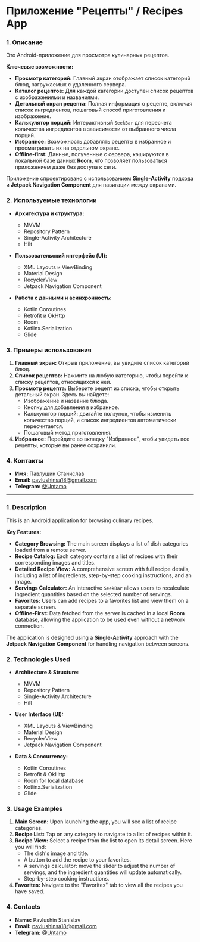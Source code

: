 # Приложение "Рецепты" / Recipes App

### 1. Описание

Это Android-приложение для просмотра кулинарных рецептов.

**Ключевые возможности:**

*   **Просмотр категорий:** Главный экран отображает список категорий блюд, загружаемых с удаленного сервера.
*   **Каталог рецептов:** Для каждой категории доступен список рецептов с изображениями и названиями.
*   **Детальный экран рецепта:** Полная информация о рецепте, включая список ингредиентов, пошаговый способ приготовления и изображение.
*   **Калькулятор порций:** Интерактивный `SeekBar` для пересчета количества ингредиентов в зависимости от выбранного числа порций.
*   **Избранное:** Возможность добавлять рецепты в избранное и просматривать их на отдельном экране.
*   **Offline-first:** Данные, полученные с сервера, кэшируются в локальной базе данных **Room**, что позволяет пользоваться приложением даже без доступа к сети.

Приложение спроектировано с использованием **Single-Activity** подхода и **Jetpack Navigation Component** для навигации между экранами.

### 2. Используемые технологии

*   **Архитектура и структура:**
    *   MVVM
    *   Repository Pattern
    *   Single-Activity Architecture
    *   Hilt

*   **Пользовательский интерфейс (UI):**
    *   XML Layouts и ViewBinding
    *   Material Design
    *   RecyclerView
    *   Jetpack Navigation Component

*   **Работа с данными и асинхронность:**
    *   Kotlin Coroutines
    *   Retrofit и OkHttp
    *   Room
    *   Kotlinx.Serialization
    *   Glide

### 3. Примеры использования

1.  **Главный экран:** Открыв приложение, вы увидите список категорий блюд.
2.  **Список рецептов:** Нажмите на любую категорию, чтобы перейти к списку рецептов, относящихся к ней.
3.  **Просмотр рецепта:** Выберите рецепт из списка, чтобы открыть детальный экран. Здесь вы найдете:
    *   Изображение и название блюда.
    *   Кнопку для добавления в избранное.
    *   Калькулятор порций: двигайте ползунок, чтобы изменить количество порций, и список ингредиентов автоматически пересчитается.
    *   Пошаговый метод приготовления.
4.  **Избранное:** Перейдите во вкладку "Избранное", чтобы увидеть все рецепты, которые вы ранее сохранили.

### 4. Контакты

*   **Имя:** Павлушин Станислав
*   **Email:** [pavlushinsa18@gmail.com](mailto:pavlushinsa18@gmail.com)
*   **Telegram:** [@Untamo](https://t.me/Untamo)

---

### 1. Description

This is an Android application for browsing culinary recipes.

**Key Features:**

*   **Category Browsing:** The main screen displays a list of dish categories loaded from a remote server.
*   **Recipe Catalog:** Each category contains a list of recipes with their corresponding images and titles.
*   **Detailed Recipe View:** A comprehensive screen with full recipe details, including a list of ingredients, step-by-step cooking instructions, and an image.
*   **Servings Calculator:** An interactive `SeekBar` allows users to recalculate ingredient quantities based on the selected number of servings.
*   **Favorites:** Users can add recipes to a favorites list and view them on a separate screen.
*   **Offline-First:** Data fetched from the server is cached in a local **Room** database, allowing the application to be used even without a network connection.

The application is designed using a **Single-Activity** approach with the **Jetpack Navigation Component** for handling navigation between screens.

### 2. Technologies Used

*   **Architecture & Structure:**
    *   MVVM
    *   Repository Pattern
    *   Single-Activity Architecture
    *   Hilt

*   **User Interface (UI):**
    *   XML Layouts & ViewBinding
    *   Material Design
    *   RecyclerView
    *   Jetpack Navigation Component

*   **Data & Concurrency:**
    *   Kotlin Coroutines
    *   Retrofit & OkHttp
    *   Room for local database
    *   Kotlinx.Serialization
    *   Glide

### 3. Usage Examples

1.  **Main Screen:** Upon launching the app, you will see a list of recipe categories.
2.  **Recipe List:** Tap on any category to navigate to a list of recipes within it.
3.  **Recipe View:** Select a recipe from the list to open its detail screen. Here you will find:
    *   The dish's image and title.
    *   A button to add the recipe to your favorites.
    *   A servings calculator: move the slider to adjust the number of servings, and the ingredient quantities will update automatically.
    *   Step-by-step cooking instructions.
4.  **Favorites:** Navigate to the "Favorites" tab to view all the recipes you have saved.

### 4. Contacts

*   **Name:** Pavlushin Stanislav
*   **Email:** [pavlushinsa18@gmail.com](mailto:pavlushinsa18@gmail.com)
*   **Telegram:** [@Untamo](https://t.me/Untamo)
